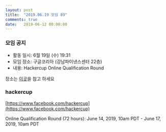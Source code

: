 ```yaml
---
layout: post
title:  "2019.06.19 모임 89"
comments: true
date:   2019-06-12 00:00:00
---
```


### 모임 공지

- 활동 일시: 6월 19일 (수) 19:31
- 모임 장소: 구글코리아 (강남파이낸스센터 22층)
- 내용: Hackercup Online Qualification Round

장소는 [이곳](https://place.map.daum.net/11584927)을 참고 하세요


### hackercup

[https://www.facebook.com/hackercup](https://www.facebook.com/hackercup)

Online Qualification Round (72 hours): June 14, 2019, 10am PDT - June 17, 2019, 10am PDT
